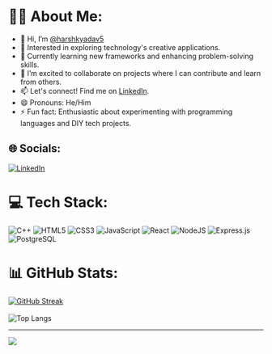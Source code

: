 # 🧑‍💻 About Me:
- 👋 Hi, I’m [@harshkyadav5](https://github.com/harshkyadav5)
- 👀 Interested in exploring technology's creative applications.
- 🌱 Currently learning new frameworks and enhancing problem-solving skills.
- 💞️ I’m excited to collaborate on projects where I can contribute and learn from others.
- 📫 Let's connect! Find me on [LinkedIn](https://linkedin.com/in/harsh-yadav-b9631928a).
- 😄 Pronouns: He/Him
- ⚡ Fun fact: Enthusiastic about experimenting with programming languages and DIY tech projects.

## 🌐 Socials:
[![LinkedIn](https://img.shields.io/badge/LinkedIn-%230077B5.svg?logo=linkedin&logoColor=white)](https://linkedin.com/in/harsh-yadav-b9631928a)

# 💻 Tech Stack:
![C++](https://img.shields.io/badge/c++-%2300599C.svg?style=for-the-badge&logo=c%2B%2B&logoColor=white) ![HTML5](https://img.shields.io/badge/html5-%23E34F26.svg?style=for-the-badge&logo=html5&logoColor=white) ![CSS3](https://img.shields.io/badge/css3-%231572B6.svg?style=for-the-badge&logo=css3&logoColor=white) ![JavaScript](https://img.shields.io/badge/javascript-%23323330.svg?style=for-the-badge&logo=javascript&logoColor=%23F7DF1E) ![React](https://img.shields.io/badge/react-%2320232a.svg?style=for-the-badge&logo=react&logoColor=%2361DAFB) ![NodeJS](https://img.shields.io/badge/node.js-6DA55F?style=for-the-badge&logo=node.js&logoColor=white) ![Express.js](https://img.shields.io/badge/express.js-%23404d59.svg?style=for-the-badge&logo=express&logoColor=%2361DAFB) ![PostgreSQL](https://img.shields.io/badge/PostgreSQL-336791?style=for-the-badge&logo=postgresql&logoColor=white)

# 📊 GitHub Stats:
[![GitHub Streak](https://github-readme-streak-stats.herokuapp.com?user=harshkyadav5&theme=rising-sun&border_radius=20&card_width=525)](https://git.io/streak-stats)
<br/><br/>
![Top Langs](https://github-readme-stats.vercel.app/api/top-langs/?username=harshkyadav5&layout=compact&theme=vision-friendly-dark&include_all_commits=false&count_private=false&border_radius=20&card_width=525)

---
[![](https://visitcount.itsvg.in/api?id=harshkyadav5&icon=5&color=0)](https://visitcount.itsvg.in)
